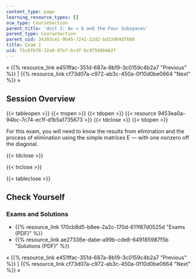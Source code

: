 ```yaml
---
content_type: page
learning_resource_types: []
ocw_type: CourseSection
parent_title: 'Unit I: Ax = b and the Four Subspaces'
parent_type: CourseSection
parent_uid: 34303ce1-9b45-7241-22d2-bd33d64df688
title: Exam 1
uid: f5c6f676-32a0-d7e7-bcdf-bc97569b662f
---
```


« {{% resource_link e451ffac-351d-687a-8b19-3c0159c4b2a7 "Previous" %}} | {{% resource_link cf73d07a-c972-ab3c-450a-0f10d0be0664 "Next" %}} »

Session Overview
----------------

{{< tableopen >}}
{{< tropen >}}
{{< tdopen >}}
{{< resource 9453ea0a-94bc-7c74-ec1f-d1b5a1735673 >}}
{{< tdclose >}}
{{< tdopen >}}


For this exam, you will need to know the results from elimination and the process of elimination using the simple matrices E — with one nonzero off the diagonal.


{{< tdclose >}}

{{< trclose >}}

{{< tableclose >}}

Check Yourself
--------------

### Exams and Solutions

*   {{% resource_link 170cb8d5-b8ee-2a2c-170d-611f87d0525d "Exams (PDF)" %}}
*   {{% resource_link ae27336e-dabe-a99b-cde8-649185987f5b "Solutions (PDF)" %}}

« {{% resource_link e451ffac-351d-687a-8b19-3c0159c4b2a7 "Previous" %}} | {{% resource_link cf73d07a-c972-ab3c-450a-0f10d0be0664 "Next" %}} »